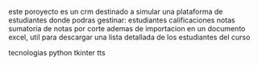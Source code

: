 este poroyecto es un crm destinado a simular una plataforma de estudiantes donde podras gestinar:
estudiantes
calificaciones
notas 
sumatoria de notas por corte
ademas de importacion en un documento excel, 
util para descargar una lista detallada de los estudiantes del curso  

tecnologias
python 
tkinter
tts
